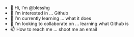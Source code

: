 - 👋 Hi, I’m @blesshg
- 👀 I’m interested in ... Github
- 🌱 I’m currently learning ... what it does
- 💞️ I’m looking to collaborate on ... learning what Github is
- 📫 How to reach me ... shoot me an email  

<!---
blesshg/blesshg is a ✨ special ✨ repository because its `README.md` (this file) appears on your GitHub profile.
You can click the Preview link to take a look at your changes.
--->
